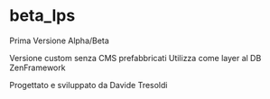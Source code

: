 # beta_lps

Prima Versione Alpha/Beta

Versione custom senza CMS prefabbricati
Utilizza come layer al DB ZenFramework


Progettato e sviluppato da Davide Tresoldi